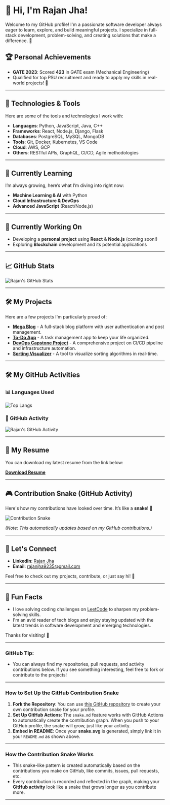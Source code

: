 # 👋 Hi, I'm Rajan Jha!

Welcome to my GitHub profile! I'm a passionate software developer always eager to learn, explore, and build meaningful projects. I specialize in full-stack development, problem-solving, and creating solutions that make a difference. 🚀

## 🏆 Personal Achievements

- **GATE 2023**: Scored **423** in GATE exam (Mechanical Engineering)
- Qualified for top PSU recruitment and ready to apply my skills in real-world projects! 🌟

---

## 🔧 Technologies & Tools

Here are some of the tools and technologies I work with:

- **Languages**: Python, JavaScript, Java, C++
- **Frameworks**: React, Node.js, Django, Flask
- **Databases**: PostgreSQL, MySQL, MongoDB
- **Tools**: Git, Docker, Kubernetes, VS Code
- **Cloud**: AWS, GCP
- **Others**: RESTful APIs, GraphQL, CI/CD, Agile methodologies

---

## 🌱 Currently Learning

I’m always growing, here’s what I’m diving into right now:

- **Machine Learning & AI** with Python
- **Cloud Infrastructure & DevOps** 
- **Advanced JavaScript** (React/Node.js)

---

## 🔭 Currently Working On

- Developing a **personal project** using **React** & **Node.js** (coming soon!)
- Exploring **Blockchain** development and its potential applications

---

## 📈 GitHub Stats

![Rajan's GitHub Stats](https://github-readme-stats.vercel.app/api?username=rajanjha9235&show_icons=true&theme=radical)

---

## 🛠️ My Projects

Here are a few projects I'm particularly proud of:

- [**Mega Blog**](https://github.com/rajanjha9235/mega-blog) - A full-stack blog platform with user authentication and post management.
- [**To-Do App**](https://github.com/rajanjha9235/to-do) - A task management app to keep your life organized.
- [**DevOps Capstone Project**](https://github.com/rajanjha9235/project3) - A comprehensive project on CI/CD pipeline and infrastructure automation.
- [**Sorting Visualizer**](https://github.com/rajanjha9235/Sorting_Visualizer) - A tool to visualize sorting algorithms in real-time.

---

## 🛠️ My GitHub Activities

### 📊 Languages Used

![Top Langs](https://github-readme-stats.vercel.app/api/top-langs/?username=rajanjha9235&layout=compact&theme=radical)

### 🚀 GitHub Activity

![Rajan's GitHub Activity](https://github-readme-activity-graph.cyclic.app/graph?username=rajanjha9235&theme=github)


---

## 📝 My Resume

You can download my latest resume from the link below:

[**Download Resume**](https://github.com/rajanjha9235/rajanjha9235/blob/main/Resume_Rajan_Jha.pdf)

---

## 🎮 Contribution Snake (GitHub Activity)

Here's how my contributions have looked over time. It’s like a **snake**! 🐍

![Contribution Snake](https://raw.githubusercontent.com/rajanjha9235/snk/master/output/github-contribution-snake.svg)

*(Note: This automatically updates based on my GitHub contributions.)*

---

## 🤝 Let's Connect

- **LinkedIn**: [Rajan Jha](https://www.linkedin.com/in/rajanjha9235/)
- **Email**: [rajanjha9235@gmail.com](mailto:rajanjha9235@gmail.com)

Feel free to check out my projects, contribute, or just say hi! 🙌

---

## 📣 Fun Facts

- I love solving coding challenges on [LeetCode](https://leetcode.com/rajanjha9235/) to sharpen my problem-solving skills.
- I'm an avid reader of tech blogs and enjoy staying updated with the latest trends in software development and emerging technologies.

Thanks for visiting! 👾

---

### **GitHub Tip:**
- You can always find my repositories, pull requests, and activity contributions below. If you see something interesting, feel free to fork or contribute to the projects!

---

### **How to Set Up the GitHub Contribution Snake**

1. **Fork the Repository**: You can use [this GitHub repository](https://github.com/Platane/snk) to create your own contribution snake for your profile.
2. **Set Up GitHub Actions**: The `snake.md` feature works with GitHub Actions to automatically create the contribution graph. When you push to your GitHub profile, the snake will grow, just like your activity.
3. **Embed in README**: Once your **snake.svg** is generated, simply link it in your `README.md` as shown above.

---

### **How the Contribution Snake Works**

- This snake-like pattern is created automatically based on the contributions you make on GitHub, like commits, issues, pull requests, etc.
- Every contribution is recorded and reflected in the graph, making your **GitHub activity** look like a snake that grows longer as you contribute more.

---

